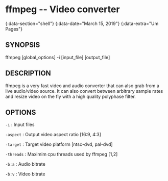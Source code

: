 # ffmpeg -- Video converter
{:data-section="shell"}
{:data-date="March 15, 2019"}
{:data-extra="Um Pages"}

## SYNOPSIS
ffmpeg [global_options] -i [input_file] [output_file]

## DESCRIPTION
ffmpeg is a very fast video and audio converter that can also grab from a live
audio/video source. It can also convert between arbitrary sample rates and resize
video on the fly with a high quality polyphase filter.


## OPTIONS
`-i`
: Input files

`-aspect`
: Output video aspect ratio [16:9, 4:3]

`-target`
: Target video platform [ntsc-dvd, pal-dvd]

`-threads`
: Maximim cpu threads used by ffmpeg [1,2]

`-b:a`
: Audio bitrate

`-b:v`
: Video bitrate


